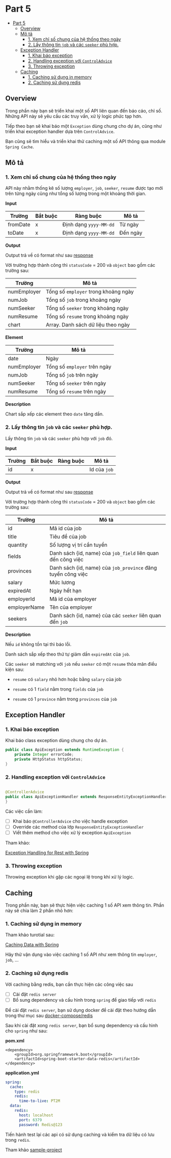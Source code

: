 # Part 5

<!-- TOC -->
* [Part 5](#part-5)
  * [Overview](#overview)
  * [Mô tả](#mô-tả)
    * [1. Xem chỉ số chung của hệ thống theo ngày](#1-xem-chỉ-số-chung-của-hệ-thống-theo-ngày)
    * [2. Lấy thông tin `job` và các `seeker` phù hợp.](#2-lấy-thông-tin-job-và-các-seeker-phù-hợp)
  * [Exception Handler](#exception-handler)
    * [1. Khai báo exception](#1-khai-báo-exception)
    * [2. Handling exception với `ControlAdvice`](#2-handling-exception-với-controladvice)
    * [3. Throwing exception](#3-throwing-exception)
  * [Caching](#caching)
    * [1. Caching sử dụng in memory](#1-caching-sử-dụng-in-memory)
    * [2. Caching sử dụng redis](#2-caching-sử-dụng-redis)
<!-- TOC -->

## Overview

Trong phần này bạn sẽ triển khai một số API liên quan đến báo cáo, chỉ số. Những API này sẽ yêu cầu các truy vấn,
xử lý logic phức tạp hơn.

Tiếp theo bạn sẽ khai báo một `Exception` dùng chung cho dự án, cũng như triển khai exception handler dựa
trên `ControlAdvice`.

Bạn cũng sẽ tìm hiểu và triển khai thử caching một số API thông qua module `Spring Cache`.

## Mô tả

### 1. Xem chỉ số chung của hệ thống theo ngày

API này nhằm thống kê số lượng `employer`, `job`, `seeker`, `resume` được tạo mới trên từng ngày cũng như tổng số lượng
trong một khoảng thời gian.

**Input**

| Trường   | Bắt buộc | Ràng buộc              | Mô tả    |
|----------|----------|------------------------|----------|
| fromDate | x        | Định dạng `yyyy-MM-dd` | Từ ngày  |
| toDate   | x        | Định dạng `yyyy-MM-dd` | Đến ngày |

**Output**

Output trả về có format như sau [response](../part_0_requirements/README.md#2-response-của-api)

Với trường hợp thành công thì `statusCode` = 200 và `object` bao gồm các trường sau:

| Trường      | Mô tả                                       |
|-------------|---------------------------------------------|
| numEmployer | Tổng số `employer` trong khoảng ngày        |
| numJob      | Tổng số `job` trong khoảng ngày             |
| numSeeker   | Tổng số `seeker` trong khoảng ngày          |
| numResume   | Tổng số `resume` trong khoảng ngày          |
| chart       | Array<Element>. Danh sách dữ liệu theo ngày |

**Element**

| Trường      | Mô tả                        |
|-------------|------------------------------|
| date        | Ngày                         |
| numEmployer | Tổng số `employer` trên ngày |
| numJob      | Tổng số `job` trên ngày      |
| numSeeker   | Tổng số `seeker` trên ngày   |
| numResume   | Tổng số `resume` trên ngày   |

**Description**

Chart sắp xếp các element theo `date` tăng dần.

### 2. Lấy thông tin `job` và các `seeker` phù hợp.

Lấy thông tin `job` và các `seeker` phù hợp với `job` đó.

**Input**

| Trường | Bắt buộc | Ràng buộc | Mô tả        |
|--------|----------|-----------|--------------|
| id     | x        |           | Id của `job` |

**Output**

Output trả về có format như sau [response](../part_0_requirements/README.md#2-response-của-api)

Với trường hợp thành công thì `statusCode` = 200 và `object` bao gồm các trường sau:

| Trường       | Mô tả                                                        |
|--------------|--------------------------------------------------------------|
| id           | Mã id của job                                                |
| title        | Tiêu đề của job                                              |
| quantity     | Số lượng vị trí cần tuyển                                    |
| fields       | Danh sách {id, name} của `job_field` liên quan đến công việc |
| provinces    | Danh sách {id, name} của `job_province` đăng tuyển công việc |
| salary       | Mức lương                                                    |
| expiredAt    | Ngày hết hạn                                                 |
| employerId   | Mã id của employer                                           |
| employerName | Tên của employer                                             |
| seekers      | Danh sách {id, name} của các `seeker` liên quan đến `job`    |

**Description**

Nếu `id` không tồn tại thì báo lỗi.

Danh sách sắp xếp theo thứ tự giảm dần `expiredAt` của `job`.

Các `seeker` sẽ matching với `job` nếu `seeker` có một `resume` thỏa mãn điểu kiện sau:

- `resume` có `salary` nhỏ hơn hoặc bằng `salary` của job

- `resume` có 1 `field` nằm trong `fields` của `job`

- `resume` có 1 `province` nằm trong `provinces` của `job`

## Exception Handler

### 1. Khai báo exception

Khai báo class exception dùng chung cho dự án.

```java
public class ApiException extends RuntimeException {
    private Integer errorCode;
    private HttpStatus httpStatus;
}
```

### 2. Handling exception với `ControlAdvice`

```java

@ControllerAdvice
public class ApiExceptionHandler extends ResponseEntityExceptionHandler {
}
```

Các việc cần làm:

- [ ] Khai báo `@ControllerAdvice` cho việc handle exception
- [ ] Override các method của lớp `ResponseEntityExceptionHandler`
- [ ] Viết thêm method cho việc xử lý exception `ApiException`

Tham khảo:

[Exception Handling for Rest with Spring](https://www.baeldung.com/exception-handling-for-rest-with-spring)

### 3. Throwing exception

Throwing exception khi gặp các ngoại lệ trong khi xử lý logic.

## Caching

Trong phần này, bạn sẽ thực hiện việc caching 1 số API xem thông tin. Phần này sẽ chia làm 2 phần nhỏ hơn:

### 1. Caching sử dụng in memory

Tham khảo turotial sau:

[Caching Data with Spring](https://spring.io/guides/gs/caching/)

Hãy thử vận dụng vào việc caching 1 số API như xem thông tin `employer`, `job`, ...

### 2. Caching sử dụng redis

Với caching bằng redis, bạn cần thực hiện các công việc sau

- [ ] Cài đặt `redis server`
- [ ] Bổ sung dependency và cấu hình trong `spring` để giao tiếp với `redis`

Để cài đặt `redis server`, bạn sử dụng docker để cài đặt theo hướng dẫn trong thư mục
sau [docker-compose/redis](../../source/docker-compose/redis)

Sau khi cài đặt xong `redis server`, bạn bổ sung dependency và cấu hình cho `spring` như sau:

**pom.xml**

```
<dependency>
    <groupId>org.springframework.boot</groupId>
    <artifactId>spring-boot-starter-data-redis</artifactId>
</dependency>
```

**application.yml**

```yml
spring:
  cache:
    type: redis
    redis:
      time-to-live: PT2M
  data:
    redis:
      host: localhost
      port: 6379
      password: Redis@123
```

Tiến hành test lại các api có sử dụng caching và kiểm tra dữ liệu có lưu trong `redis`.

Tham khảo [sample-project](../../source/sample-project)
